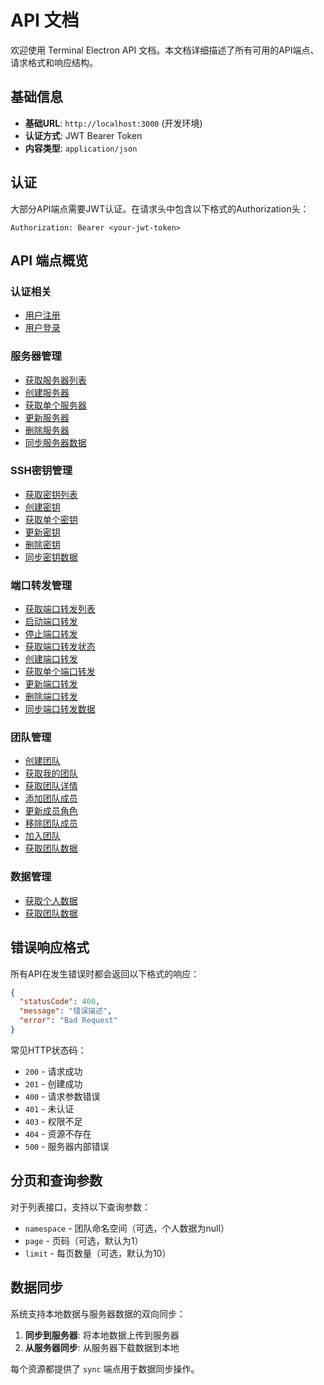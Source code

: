 # API 文档

欢迎使用 Terminal Electron API 文档。本文档详细描述了所有可用的API端点、请求格式和响应结构。

## 基础信息

- **基础URL**: `http://localhost:3000` (开发环境)
- **认证方式**: JWT Bearer Token
- **内容类型**: `application/json`

## 认证

大部分API端点需要JWT认证。在请求头中包含以下格式的Authorization头：

```
Authorization: Bearer <your-jwt-token>
```

## API 端点概览

### 认证相关
- [用户注册](./auth.md#用户注册)
- [用户登录](./auth.md#用户登录)

### 服务器管理
- [获取服务器列表](./servers.md#获取服务器列表)
- [创建服务器](./servers.md#创建服务器)
- [获取单个服务器](./servers.md#获取单个服务器)
- [更新服务器](./servers.md#更新服务器)
- [删除服务器](./servers.md#删除服务器)
- [同步服务器数据](./servers.md#同步服务器数据)

### SSH密钥管理
- [获取密钥列表](./keys.md#获取密钥列表)
- [创建密钥](./keys.md#创建密钥)
- [获取单个密钥](./keys.md#获取单个密钥)
- [更新密钥](./keys.md#更新密钥)
- [删除密钥](./keys.md#删除密钥)
- [同步密钥数据](./keys.md#同步密钥数据)

### 端口转发管理
- [获取端口转发列表](./port-forwards.md#获取端口转发列表)
- [启动端口转发](./port-forwards.md#启动端口转发)
- [停止端口转发](./port-forwards.md#停止端口转发)
- [获取端口转发状态](./port-forwards.md#获取端口转发状态)
- [创建端口转发](./port-forwards.md#创建端口转发)
- [获取单个端口转发](./port-forwards.md#获取单个端口转发)
- [更新端口转发](./port-forwards.md#更新端口转发)
- [删除端口转发](./port-forwards.md#删除端口转发)
- [同步端口转发数据](./port-forwards.md#同步端口转发数据)

### 团队管理
- [创建团队](./teams.md#创建团队)
- [获取我的团队](./teams.md#获取我的团队)
- [获取团队详情](./teams.md#获取团队详情)
- [添加团队成员](./teams.md#添加团队成员)
- [更新成员角色](./teams.md#更新成员角色)
- [移除团队成员](./teams.md#移除团队成员)
- [加入团队](./teams.md#加入团队)
- [获取团队数据](./teams.md#获取团队数据)

### 数据管理
- [获取个人数据](./data.md#获取个人数据)
- [获取团队数据](./data.md#获取团队数据)

## 错误响应格式

所有API在发生错误时都会返回以下格式的响应：

```json
{
  "statusCode": 400,
  "message": "错误描述",
  "error": "Bad Request"
}
```

常见HTTP状态码：
- `200` - 请求成功
- `201` - 创建成功
- `400` - 请求参数错误
- `401` - 未认证
- `403` - 权限不足
- `404` - 资源不存在
- `500` - 服务器内部错误

## 分页和查询参数

对于列表接口，支持以下查询参数：

- `namespace` - 团队命名空间（可选，个人数据为null）
- `page` - 页码（可选，默认为1）
- `limit` - 每页数量（可选，默认为10）

## 数据同步

系统支持本地数据与服务器数据的双向同步：

1. **同步到服务器**: 将本地数据上传到服务器
2. **从服务器同步**: 从服务器下载数据到本地

每个资源都提供了 `sync` 端点用于数据同步操作。 